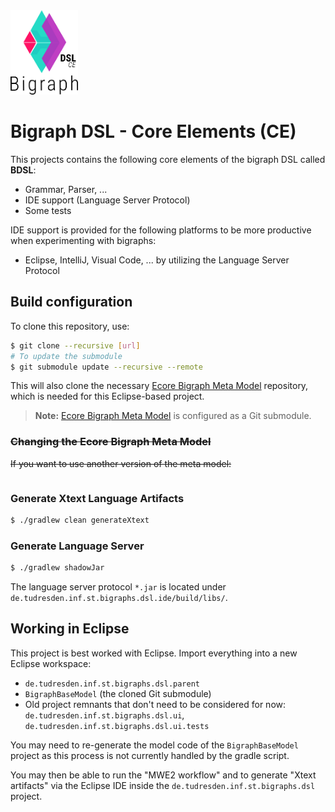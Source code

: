 <img src="./etc/bigraph-dsl-logo.png" style="zoom:90%;" />

# Bigraph DSL - Core Elements (CE)

This projects contains the following core elements of the bigraph DSL called **BDSL**:
- Grammar, Parser, ...
- IDE support (Language Server Protocol)
- Some tests

IDE support is provided for the following platforms to be more productive when experimenting with bigraphs:

- Eclipse, IntelliJ, Visual Code, ... by utilizing the Language Server Protocol

## Build configuration

To clone this repository, use:

```bash
$ git clone --recursive [url]
# To update the submodule
$ git submodule update --recursive --remote
```

This will also clone the necessary [Ecore Bigraph Meta Model]() repository, which is needed for this Eclipse-based project. 

> **Note:** [Ecore Bigraph Meta Model]() is configured as a Git submodule.

### ~~Changing the Ecore Bigraph Meta Model~~

~~If you want to use another version of the meta model:~~

```

```

### Generate Xtext Language Artifacts

```bash
$ ./gradlew clean generateXtext
```

### Generate Language Server

```bash
$ ./gradlew shadowJar
```
The language server protocol `*.jar` is located under `de.tudresden.inf.st.bigraphs.dsl.ide/build/libs/`.

## Working in Eclipse

This project is best worked with Eclipse. Import everything into a new Eclipse workspace:

- `de.tudresden.inf.st.bigraphs.dsl.parent`
- `BigraphBaseModel` (the cloned Git submodule)
- Old project remnants that don't need to be considered for now: `de.tudresden.inf.st.bigraphs.dsl.ui`, `de.tudresden.inf.st.bigraphs.dsl.ui.tests` 

You may need to re-generate the model code of the `BigraphBaseModel` project as this process is not currently handled by the gradle script.

You may then be able to run the "MWE2 workflow" and to generate "Xtext artifacts" via the Eclipse IDE inside the `de.tudresden.inf.st.bigraphs.dsl` project.
